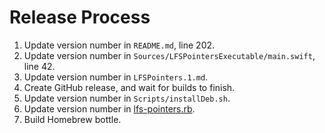 # Release Process

1. Update version number in `README.md`, line 202.
2. Update version number in `Sources/LFSPointersExecutable/main.swift`, line 42.
3. Update version number in `LFSPointers.1.md`.
4. Create GitHub release, and wait for builds to finish.
5. Update version number in `Scripts/installDeb.sh`.
6. Update version number in [lfs-pointers.rb](https://github.com/LebJe/homebrew-formulae/blob/master/lfs-pointers.rb).
7. Build Homebrew bottle.
